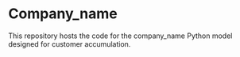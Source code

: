 # Company_name
This repository hosts the code for the company_name Python model designed for customer accumulation.
